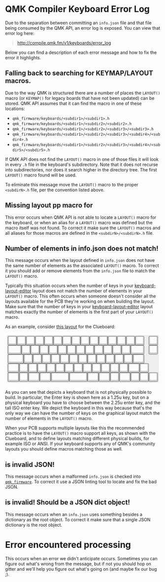 # QMK Compiler Keyboard Error Log

Due to the separation between committing an `info.json` file and that file being consumed by the QMK API, an error log is exposed. You can view that error log here:

> http://compile.qmk.fm/v1/keyboards/error_log

Below you can find a description of each error message and how to fix the error it highlights.

## Falling back to searching for KEYMAP/LAYOUT macros.

Due to the way QMK is structured there are a number of places the `LAYOUT()` macro (or `KEYMAP()` for legacy boards that have not been updated) can be stored. QMK API assumes that it can find the macro in one of these locations:

* `qmk_firmware/keyboards/<subdir1>/<subdir1>.h`
* `qmk_firmware/keyboards/<subdir1>/<subdir2>/<subdir2>.h`
* `qmk_firmware/keyboards/<subdir1>/<subdir2>/<subdir3>/<subdir3>.h`
* `qmk_firmware/keyboards/<subdir1>/<subdir2>/<subdir3>/<subdir4>/<subdir4>.h`
* `qmk_firmware/keyboards/<subdir1>/<subdir2>/<subdir3>/<subdir4>/<subdir5>/<subdir5>.h`

If QMK API does not find the `LAYOUT()` macro in one of those files it will look in every `.h` file in the keyboard's subdirectory. Note that it does not recurse into subdirectories, nor does it search higher in the directory tree. The first `LAYOUT()` macro found will be used.

To eliminate this message move the `LAYOUT()` macro to the proper `<subdirN>.h` file, per the convention listed above.

## Missing layout pp macro for <LAYOUT>

This error occurs when QMK API is not able to locate a `LAYOUT()` macro for the keyboard, or when an alias for a `LAYOUT()` macro was defined but the macro itself was not found. To correct it make sure the `LAYOUT()` macros and all aliases for those macros are defined in the `<subdirN>/<subdirN>.h` file.

## Number of elements in info.json does not match!

This message occurs when the layout defined in `info.json` does not have the same number of elements as the associated `LAYOUT()` macro. To correct it you should add or remove elements from the `info.json` file to match the `LAYOUT()` macro.

Typically this situation occurs when the number of keys in your [keyboard-layout-editor](http://keyboard-layout-editor.com) layout does not match the number of elements in your `LAYOUT()` macro. This often occurs when someone doesn't consider all the layouts available for the PCB they're working on when building the layout. Make sure that the number of keys in your [keyboard-layout-editor](http://keyboard-layout-editor.com) layout matches exactly the number of elements is the first part of your `LAYOUT()` macro.

As an example, consider [this layout](http://www.keyboard-layout-editor.com/#/gists/4e4f1a50b3788231c1109158443d568a) for the Clueboard:

![Clueboard Layout SVG](clueboard_layout.svg)

As you can see that depicts a keyboard that is not physically possible to build. In particular, the Enter key is shown here as a 1.25u key, but on a physical keyboard you have to choose between the 2.25u enter key, and the tall ISO enter key. We depict the keyboard in this way because that's the only way we can have the number of keys on the graphical layout match the number of elements in the `LAYOUT()` macro.

When your PCB supports multiple layouts like this the recommended practice is to have the `LAYOUT()` macro support all keys, as shown with the Clueboard, and to define layouts matching different physical builds, for example ISO or ANSI. If your keyboard supports any of QMK's community layouts you should define macros matching those as well.

## <filename> is invalid JSON!

This message occurs when a malformed `info.json` is checked into [`qmk_firmware`](https://github.com/qmk/qmk_firmware). To correct it use a JSON linting tool to locate and fix the bad JSON.

## <filename> is invalid! Should be a JSON dict object!

This message occurs when an `info.json` uses something besides a dictionary as the root object. To correct it make sure that a single JSON dictionary is the root object.

# Error encountered processing <filename>

This occurs when an error we didn't anticipate occurs. Sometimes you can figure out what's wrong from the message, but if not you should hop on gitter and we'll help you figure out what's going on (and maybe fix our bug ;).
